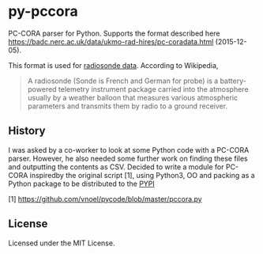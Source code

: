 # py-pccora

PC-CORA parser for Python. Supports the format described here https://badc.nerc.ac.uk/data/ukmo-rad-hires/pc-coradata.html (2015-12-05).

This format is used for [radiosonde data](https://badc.nerc.ac.uk/data/ukmo-rad-hires/). According to Wikipedia,

>A radiosonde (Sonde is French and German for probe) is a battery-powered telemetry instrument package carried into the atmosphere usually by a weather balloon that measures various atmospheric parameters and transmits them by radio to a ground receiver.

## History

I was asked by a co-worker to look at some Python code with a PC-CORA parser. However, he also needed some further work on finding these files and outputting the contents as CSV. Decided to write a module for PC-CORA inspiredby the original script [1], using Python3, OO and packing as a Python package to be distributed to the [PYPI](https://pypi.python.org/pypi)

[1] https://github.com/vnoel/pycode/blob/master/pccora.py

## License

Licensed under the MIT License.
